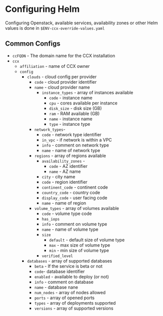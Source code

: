 # Configuring Helm
Configuring Openstack, available services, availability zones or other Helm values is done in `$ENV-ccx-override-values.yaml`

## Common Configs

- `ccFQDN` - The domain name for the CCX installation
- `ccx`
  - `affiliation` - name of CCX owner
  - `config`
    - `clouds` - cloud config per provider
      - `code` - cloud provider identifier
      - `name` - cloud provider name
        - `instance_types` - array of instances available
          - `code` - instance name
          - `cpu` - cores available per instance
          - `disk_size` - disk size (GB)
          - `ram` - RAM available (GB)
          - `name` - instance name
          - `type` - instance type
      - `network_types`-
        - `code` - network type identifier
        - `in_vpc` - if network is within a VPC
        - `info` - comment on network type
        - `name` - name of network type
      - `regions` - array of regions available
        - `availability_zones` -
          - `code` - AZ identifier
          - `name` - AZ name
        - `city` - city name
        - `code` - region identifier
        - `continent_code` - continent code
        - `country_code` - country code
        - `display_code` - user facing code
        - `name` - name of region
      - `volume_types` - array of volumes available
        - `code` - volume type code
        - `has_iops`
        - `info` - comment on volume type
        - `name` - name of volume type
        - `size`
          - `default` - default size of volume type
          - `max` - max size of volume type
          - `min` - min size of volume type
        - `verified_level`
    - `databases` - array of supported databases
      - `beta` - If the service is beta or not
      - `code`- database identifier
      - `enabled` - available to deploy (or not)
      - `info` - comment on database
      - `name` - database nane
      - `num_nodes` - array of nodes allowed
      - `ports` - array of opened ports
      - `types` - array of deployments supported
      - `versions` - array of supported versions
